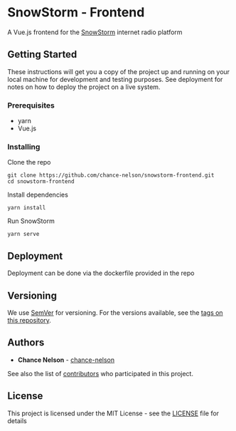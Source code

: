 # SnowStorm - Frontend

A Vue.js frontend for the [SnowStorm](https://github.com/chance-nelson/SnowStorm) internet radio platform

## Getting Started

These instructions will get you a copy of the project up and running on your local machine for development and testing purposes. See deployment for notes on how to deploy the project on a live system.

### Prerequisites

* yarn
* Vue.js

### Installing

Clone the repo
```
git clone https://github.com/chance-nelson/snowstorm-frontend.git
cd snowstorm-frontend
```

Install dependencies
```
yarn install
```

Run SnowStorm
```
yarn serve
```

## Deployment

Deployment can be done via the dockerfile provided in the repo

## Versioning

We use [SemVer](http://semver.org/) for versioning. For the versions available, see the [tags on this repository](https://github.com/your/project/tags). 

## Authors

* **Chance Nelson** - [chance-nelson](https://github.com/chance-nelson)

See also the list of [contributors](https://github.com/chance-nelson/SnowStorm/contributors) who participated in this project.

## License

This project is licensed under the MIT License - see the [LICENSE](LICENSE) file for details
